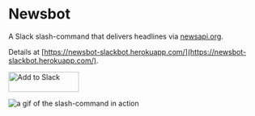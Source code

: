# Newsbot

A Slack slash-command that delivers headlines via [newsapi.org](https://newsapi.org/).

Details at [https://newsbot-slackbot.herokuapp.com/](https://newsbot-slackbot.herokuapp.com/).

<a href="https://slack.com/oauth/authorize?&client_id=210281709219.215506405600&scope=commands,bot,chat:write:bot">
  <img
    alt="Add to Slack" height="40" width="139" 
    src="https://platform.slack-edge.com/img/add_to_slack.png"
    srcset="https://platform.slack-edge.com/img/add_to_slack.png 1x, https://platform.slack-edge.com/img/add_to_slack@2x.png 2x"
  />
</a>

![a gif of the slash-command in action](https://s3-us-west-2.amazonaws.com/s.cdpn.io/504344/newsbot.gif)
